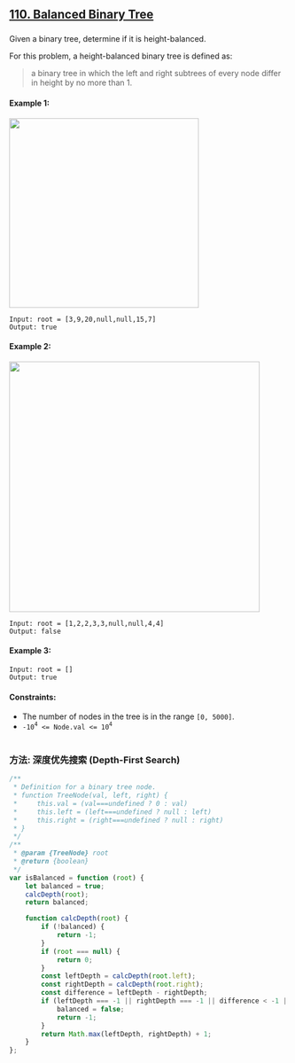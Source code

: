 ## [110. Balanced Binary Tree](https://leetcode.com/problems/balanced-binary-tree/)

###

Given a binary tree, determine if it is height-balanced.

For this problem, a height-balanced binary tree is defined as:

> a binary tree in which the left and right subtrees of every node differ in height by no more than 1.

#### Example 1:

<img src="https://assets.leetcode.com/uploads/2020/10/06/balance_1.jpg" width="342" />

```
Input: root = [3,9,20,null,null,15,7]
Output: true
```

#### Example 2:

<img src="https://assets.leetcode.com/uploads/2020/10/06/balance_2.jpg" width="452" />

```
Input: root = [1,2,2,3,3,null,null,4,4]
Output: false
```

#### Example 3:

```
Input: root = []
Output: true
```

#### Constraints:

-   The number of nodes in the tree is in the range `[0, 5000]`.
-   `-10`<sup>`4`</sup>` <= Node.val <= 10`<sup>`4`</sup>

#

### 方法: 深度优先搜索 (Depth-First Search)

```JavaScript []
/**
 * Definition for a binary tree node.
 * function TreeNode(val, left, right) {
 *     this.val = (val===undefined ? 0 : val)
 *     this.left = (left===undefined ? null : left)
 *     this.right = (right===undefined ? null : right)
 * }
 */
/**
 * @param {TreeNode} root
 * @return {boolean}
 */
var isBalanced = function (root) {
    let balanced = true;
    calcDepth(root);
    return balanced;

    function calcDepth(root) {
        if (!balanced) {
            return -1;
        }
        if (root === null) {
            return 0;
        }
        const leftDepth = calcDepth(root.left);
        const rightDepth = calcDepth(root.right);
        const difference = leftDepth - rightDepth;
        if (leftDepth === -1 || rightDepth === -1 || difference < -1 || difference > 1) {
            balanced = false;
            return -1;
        }
        return Math.max(leftDepth, rightDepth) + 1;
    }
};
```
